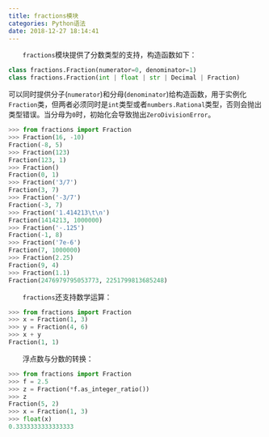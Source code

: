 ```yaml
---
title: fractions模块
categories: Python语法
date: 2018-12-27 18:14:41
---
```

&emsp;&emsp;`fractions`模块提供了分数类型的支持，构造函数如下：<!--more-->

``` python
class fractions.Fraction(numerator=0, denominator=1)
class fractions.Fraction(int | float | str | Decimal | Fraction)
```

可以同时提供分子(`numerator`)和分母(`denominator`)给构造函数，用于实例化`Fraction`类，但两者必须同时是`int`类型或者`numbers.Rational`类型，否则会抛出类型错误。当分母为`0`时，初始化会导致抛出`ZeroDivisionError`。

``` python
>>> from fractions import Fraction
>>> Fraction(16, -10)
Fraction(-8, 5)
>>> Fraction(123)
Fraction(123, 1)
>>> Fraction()
Fraction(0, 1)
>>> Fraction('3/7')
Fraction(3, 7)
>>> Fraction('-3/7')
Fraction(-3, 7)
>>> Fraction('1.414213\t\n')
Fraction(1414213, 1000000)
>>> Fraction('-.125')
Fraction(-1, 8)
>>> Fraction('7e-6')
Fraction(7, 1000000)
>>> Fraction(2.25)
Fraction(9, 4)
>>> Fraction(1.1)
Fraction(2476979795053773, 2251799813685248)
```

&emsp;&emsp;`fractions`还支持数学运算：

``` python
>>> from fractions import Fraction
>>> x = Fraction(1, 3)
>>> y = Fraction(4, 6)
>>> x + y
Fraction(1, 1)
```

&emsp;&emsp;浮点数与分数的转换：

``` python
>>> from fractions import Fraction
>>> f = 2.5
>>> z = Fraction(*f.as_integer_ratio())
>>> z
Fraction(5, 2)
>>> x = Fraction(1, 3)
>>> float(x)
0.3333333333333333
```